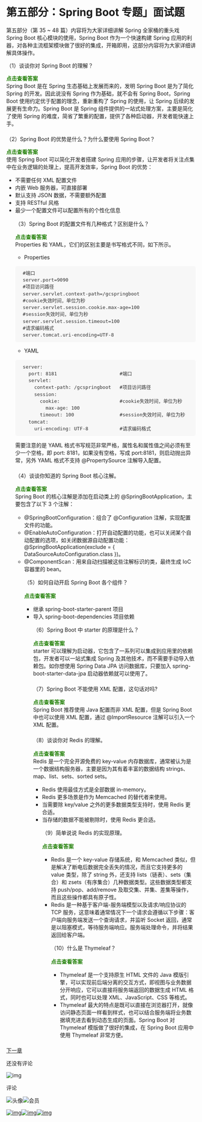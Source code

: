 # 第五部分：Spring Boot 专题」面试题

第五部分（第 35 ~ 48 篇）内容将为大家详细讲解 Spring 全家桶的重头戏 Spring Boot 核心模块的使用，Spring Boot 作为一个快速构建 Spring 应用的利器，对各种主流框架模块做了很好的集成，开箱即用，这部分内容将为大家详细讲解具体操作。

（1）谈谈你对 Spring Boot 的理解？



<details stylecolor="red" open="" style="box-sizing: border-box; outline: 0px !important; display: block;"><summary style="box-sizing: border-box; outline: 0px !important; display: block;"><b style="box-sizing: border-box; outline: 0px !important; font-weight: 700;"><font color="207f06" style="box-sizing: border-box; outline: 0px !important;">点击查看答案</font></b></summary><p style="box-sizing: border-box; outline: 0px !important; margin: 0px 0px 1.1em;">Spring Boot 是在 Spring 生态基础上发展而来的，发明 Spring Boot 是为了简化 Spring 的开发。因此说没有 Spring 作为基础，就不会有 Spring Boot，Spring Boot 使用约定优于配置的理念，重新重构了 Spring 的使用，让 Spring 后续的发展更有生命力。Spring Boot 是 Spring 组件提供的一站式处理方案，主要是简化了使用 Spring 的难度，简省了繁重的配置，提供了各种启动器，开发者能快速上手。</p><dl style="box-sizing: border-box; outline: 0px !important; margin-top: 0px; margin-bottom: 21px;"><dt style="box-sizing: border-box; outline: 0px !important; line-height: 1.45; font-weight: 700; margin-top: 5px; margin-bottom: 5px;"></dt><dd style="box-sizing: border-box; outline: 0px !important; line-height: 1.45; margin-left: 40px; margin-top: 5px; margin-bottom: 5px;"></dd></dl></details>



（2）Spring Boot 的优势是什么？为什么要使用 Spring Boot？



<details stylecolor="red" open="" style="box-sizing: border-box; outline: 0px !important; display: block;"><summary style="box-sizing: border-box; outline: 0px !important; display: block;"><b style="box-sizing: border-box; outline: 0px !important; font-weight: 700;"><font color="207f06" style="box-sizing: border-box; outline: 0px !important;">点击查看答案</font></b></summary><p style="box-sizing: border-box; outline: 0px !important; margin: 0px 0px 1.1em;">使用 Spring Boot 可以简化开发者搭建 Spring 应用的步骤，让开发者将关注点集中在业务逻辑的处理上，提高开发效率，Spring Boot 的优势：</p><ul style="box-sizing: border-box; outline: 0px !important; margin-top: 0px; margin-bottom: 1.1em;"><li style="box-sizing: border-box; outline: 0px !important;">不需要任何 XML 配置文件</li><li style="box-sizing: border-box; outline: 0px !important;">内嵌 Web 服务器，可直接部署</li><li style="box-sizing: border-box; outline: 0px !important;">默认支持 JSON 数据，不需要额外配置</li><li style="box-sizing: border-box; outline: 0px !important;">支持 RESTful 风格</li><li style="box-sizing: border-box; outline: 0px !important;">最少一个配置文件可以配置所有的个性化信息<p style="box-sizing: border-box; outline: 0px !important; margin: 0px 0px 1.1em;"></p><dl style="box-sizing: border-box; outline: 0px !important; margin-top: 0px; margin-bottom: 21px;"><dt style="box-sizing: border-box; outline: 0px !important; line-height: 1.45; font-weight: 700; margin-top: 5px; margin-bottom: 5px;"></dt><p style="box-sizing: border-box; outline: 0px !important; margin: 0px 0px 1.1em;">（3）Spring Boot 的配置文件有几种格式？区别是什么？</p><p style="box-sizing: border-box; outline: 0px !important; margin: 0px 0px 1.1em;"></p><details stylecolor="red" open="" style="box-sizing: border-box; outline: 0px !important; display: block;"><summary style="box-sizing: border-box; outline: 0px !important; display: block;"><b style="box-sizing: border-box; outline: 0px !important; font-weight: 700;"><font color="207f06" style="box-sizing: border-box; outline: 0px !important;">点击查看答案</font></b></summary><p style="box-sizing: border-box; outline: 0px !important; margin: 0px 0px 1.1em;">Properties 和 YAML，它们的区别主要是书写格式不同，如下所示。</p><ul style="box-sizing: border-box; outline: 0px !important; margin-top: 0px; margin-bottom: 1.1em;"><li style="box-sizing: border-box; outline: 0px !important;">Properties</li></ul><pre style="box-sizing: border-box; outline: 0px !important; overflow: auto; font-family: &quot;Source Code Pro&quot;, monospace; font-size: 0.9em; display: block; padding: 10px 20px; margin: 0px 0px 1.1em; line-height: 1.45; color: rgb(51, 51, 51); word-break: break-word; overflow-wrap: break-word; background-color: rgba(128, 128, 128, 0.05); border: 0px; border-radius: 5px; white-space: pre; text-align: start;"><code class="properties language-properties" style="box-sizing: border-box; outline: 0px !important; font-family: &quot;Source Code Pro&quot;, monospace; font-size: inherit; padding: 0px; color: inherit; background-color: transparent !important; border-radius: 0px; white-space: pre;">#端口
server.port=9090
#项目访问路径
server.servlet.context-path=/gcspringboot
#cookie失效时间，单位为秒
server.servlet.session.cookie.max-age=100
#session失效时间，单位为秒
server.servlet.session.timeout=100
#请求编码格式
server.tomcat.uri-encoding=UTF-8
</code></pre><ul style="box-sizing: border-box; outline: 0px !important; margin-top: 0px; margin-bottom: 1.1em;"><li style="box-sizing: border-box; outline: 0px !important;">YAML</li></ul><pre style="box-sizing: border-box; outline: 0px !important; overflow: auto; font-family: &quot;Source Code Pro&quot;, monospace; font-size: 0.9em; display: block; padding: 10px 20px; margin: 0px 0px 1.1em; line-height: 1.45; color: rgb(51, 51, 51); word-break: break-word; overflow-wrap: break-word; background-color: rgba(128, 128, 128, 0.05); border: 0px; border-radius: 5px; white-space: pre; text-align: start;"><code class="yaml language-yaml" style="box-sizing: border-box; outline: 0px !important; font-family: &quot;Source Code Pro&quot;, monospace; font-size: inherit; padding: 0px; color: inherit; background-color: transparent !important; border-radius: 0px; white-space: pre;">server:
  port: 8181                      #端口
  servlet:
    context-path: /gcspringboot   #项目访问路径
    session:
      cookie:                     #cookie失效时间，单位为秒
        max-age: 100
      timeout: 100                #session失效时间，单位为秒
  tomcat:
    uri-encoding: UTF-8           #请求编码格式
</code></pre><p style="box-sizing: border-box; outline: 0px !important; margin: 0px 0px 1.1em;">需要注意的是 YAML 格式书写规范非常严格，属性名和属性值之间必须有至少一个空格，即 port: 8181，如果没有空格，写成 port:8181，则启动抛出异常，另外 YAML 格式不支持 @PropertySource 注解导入配置。</p><dl style="box-sizing: border-box; outline: 0px !important; margin-top: 0px; margin-bottom: 21px;"><dt style="box-sizing: border-box; outline: 0px !important; line-height: 1.45; font-weight: 700; margin-top: 5px; margin-bottom: 5px;"></dt><dd style="box-sizing: border-box; outline: 0px !important; line-height: 1.45; margin-left: 40px; margin-top: 5px; margin-bottom: 5px;"></dd></dl></details><p style="box-sizing: border-box; outline: 0px !important; margin: 0px 0px 1.1em;"></p><p style="box-sizing: border-box; outline: 0px !important; margin: 0px 0px 1.1em;">（4）谈谈你知道的 Spring Boot 核心注解。</p><p style="box-sizing: border-box; outline: 0px !important; margin: 0px 0px 1.1em;"></p><details stylecolor="red" open="" style="box-sizing: border-box; outline: 0px !important; display: block;"><summary style="box-sizing: border-box; outline: 0px !important; display: block;"><b style="box-sizing: border-box; outline: 0px !important; font-weight: 700;"><font color="207f06" style="box-sizing: border-box; outline: 0px !important;">点击查看答案</font></b></summary><p style="box-sizing: border-box; outline: 0px !important; margin: 0px 0px 1.1em;">Spring Boot 的核心注解是添加在启动类上的 @SpringBootApplication，主要包含了以下 3 个注解：</p><ul style="box-sizing: border-box; outline: 0px !important; margin-top: 0px; margin-bottom: 1.1em;"><li style="box-sizing: border-box; outline: 0px !important;">@SpringBootConfiguration：组合了 @Configuration 注解，实现配置文件的功能。</li><li style="box-sizing: border-box; outline: 0px !important;">@EnableAutoConfiguration：打开自动配置的功能，也可以关闭某个自动配置的选项，如关闭数据源自动配置功能：@SpringBootApplication(exclude = { DataSourceAutoConfiguration.class })。</li><li style="box-sizing: border-box; outline: 0px !important;">@ComponentScan：用来自动扫描被这些注解标识的类，最终生成 IoC 容器里的 bean。<p style="box-sizing: border-box; outline: 0px !important; margin: 0px 0px 1.1em;"></p><dl style="box-sizing: border-box; outline: 0px !important; margin-top: 0px; margin-bottom: 21px;"><dt style="box-sizing: border-box; outline: 0px !important; line-height: 1.45; font-weight: 700; margin-top: 5px; margin-bottom: 5px;"></dt><p style="box-sizing: border-box; outline: 0px !important; margin: 0px 0px 1.1em;">（5）如何自动开启 Spring Boot 各个组件？</p><p style="box-sizing: border-box; outline: 0px !important; margin: 0px 0px 1.1em;"></p><details stylecolor="red" open="" style="box-sizing: border-box; outline: 0px !important; display: block;"><summary style="box-sizing: border-box; outline: 0px !important; display: block;"><b style="box-sizing: border-box; outline: 0px !important; font-weight: 700;"><font color="207f06" style="box-sizing: border-box; outline: 0px !important;">点击查看答案</font></b></summary><p style="box-sizing: border-box; outline: 0px !important; margin: 0px 0px 1.1em;"></p><ul style="box-sizing: border-box; outline: 0px !important; margin-top: 0px; margin-bottom: 1.1em;"><li style="box-sizing: border-box; outline: 0px !important;">继承 spring-boot-starter-parent 项目</li><li style="box-sizing: border-box; outline: 0px !important;">导入 spring-boot-dependencies 项目依赖<p style="box-sizing: border-box; outline: 0px !important; margin: 0px 0px 1.1em;"></p><dl style="box-sizing: border-box; outline: 0px !important; margin-top: 0px; margin-bottom: 21px;"><dt style="box-sizing: border-box; outline: 0px !important; line-height: 1.45; font-weight: 700; margin-top: 5px; margin-bottom: 5px;"></dt><p style="box-sizing: border-box; outline: 0px !important; margin: 0px 0px 1.1em;">（6）Spring Boot 中 starter 的原理是什么？</p><p style="box-sizing: border-box; outline: 0px !important; margin: 0px 0px 1.1em;"></p><details stylecolor="red" open="" style="box-sizing: border-box; outline: 0px !important; display: block;"><summary style="box-sizing: border-box; outline: 0px !important; display: block;"><b style="box-sizing: border-box; outline: 0px !important; font-weight: 700;"><font color="207f06" style="box-sizing: border-box; outline: 0px !important;">点击查看答案</font></b></summary><p style="box-sizing: border-box; outline: 0px !important; margin: 0px 0px 1.1em;">starter 可以理解为启动器，它包含了一系列可以集成到应用里的依赖包，开发者可以一站式集成 Spring 及其他技术，而不需要手动导入依赖包。如你想使用 Spring Data JPA 访问数据库，只要加入 spring-boot-starter-data-jpa 启动器依赖就可以使用了。</p><dl style="box-sizing: border-box; outline: 0px !important; margin-top: 0px; margin-bottom: 21px;"><dt style="box-sizing: border-box; outline: 0px !important; line-height: 1.45; font-weight: 700; margin-top: 5px; margin-bottom: 5px;"></dt><dd style="box-sizing: border-box; outline: 0px !important; line-height: 1.45; margin-left: 40px; margin-top: 5px; margin-bottom: 5px;"></dd></dl></details><p style="box-sizing: border-box; outline: 0px !important; margin: 0px 0px 1.1em;"></p><p style="box-sizing: border-box; outline: 0px !important; margin: 0px 0px 1.1em;">（7）Spring Boot 不能使用 XML 配置，这句话对吗?</p><p style="box-sizing: border-box; outline: 0px !important; margin: 0px 0px 1.1em;"></p><details stylecolor="red" open="" style="box-sizing: border-box; outline: 0px !important; display: block;"><summary style="box-sizing: border-box; outline: 0px !important; display: block;"><b style="box-sizing: border-box; outline: 0px !important; font-weight: 700;"><font color="207f06" style="box-sizing: border-box; outline: 0px !important;">点击查看答案</font></b></summary><p style="box-sizing: border-box; outline: 0px !important; margin: 0px 0px 1.1em;">Spring Boot 推荐使用 Java 配置而非 XML 配置，但是 Spring Boot 中也可以使用 XML 配置，通过 @ImportResource 注解可以引入一个 XML 配置。</p><dl style="box-sizing: border-box; outline: 0px !important; margin-top: 0px; margin-bottom: 21px;"><dt style="box-sizing: border-box; outline: 0px !important; line-height: 1.45; font-weight: 700; margin-top: 5px; margin-bottom: 5px;"></dt><dd style="box-sizing: border-box; outline: 0px !important; line-height: 1.45; margin-left: 40px; margin-top: 5px; margin-bottom: 5px;"></dd></dl></details><p style="box-sizing: border-box; outline: 0px !important; margin: 0px 0px 1.1em;"></p><p style="box-sizing: border-box; outline: 0px !important; margin: 0px 0px 1.1em;">（8）谈谈你对 Redis 的理解。</p><p style="box-sizing: border-box; outline: 0px !important; margin: 0px 0px 1.1em;"></p><details stylecolor="red" open="" style="box-sizing: border-box; outline: 0px !important; display: block;"><summary style="box-sizing: border-box; outline: 0px !important; display: block;"><b style="box-sizing: border-box; outline: 0px !important; font-weight: 700;"><font color="207f06" style="box-sizing: border-box; outline: 0px !important;">点击查看答案</font></b></summary><p style="box-sizing: border-box; outline: 0px !important; margin: 0px 0px 1.1em;">Redis 是一个完全开源免费的 key-value 内存数据库，通常被认为是一个数据结构服务器，主要是因为其有着丰富的数据结构 strings、map、list、sets、sorted sets。　</p><ul style="box-sizing: border-box; outline: 0px !important; margin-top: 0px; margin-bottom: 1.1em;"><li style="box-sizing: border-box; outline: 0px !important;">Redis 使用最佳方式是全部数据 in-memory。</li><li style="box-sizing: border-box; outline: 0px !important;">Redis 更多场景是作为 Memcached 的替代者来使用。</li><li style="box-sizing: border-box; outline: 0px !important;">当需要除 key/value 之外的更多数据类型支持时，使用 Redis 更合适。</li><li style="box-sizing: border-box; outline: 0px !important;">当存储的数据不能被剔除时，使用 Redis 更合适。<p style="box-sizing: border-box; outline: 0px !important; margin: 0px 0px 1.1em;"></p><dl style="box-sizing: border-box; outline: 0px !important; margin-top: 0px; margin-bottom: 21px;"><dt style="box-sizing: border-box; outline: 0px !important; line-height: 1.45; font-weight: 700; margin-top: 5px; margin-bottom: 5px;"></dt><p style="box-sizing: border-box; outline: 0px !important; margin: 0px 0px 1.1em;">（9）简单说说 Redis 的实现原理。</p><p style="box-sizing: border-box; outline: 0px !important; margin: 0px 0px 1.1em;"></p><details stylecolor="red" open="" style="box-sizing: border-box; outline: 0px !important; display: block;"><summary style="box-sizing: border-box; outline: 0px !important; display: block;"><b style="box-sizing: border-box; outline: 0px !important; font-weight: 700;"><font color="207f06" style="box-sizing: border-box; outline: 0px !important;">点击查看答案</font></b></summary><p style="box-sizing: border-box; outline: 0px !important; margin: 0px 0px 1.1em;"></p><ul style="box-sizing: border-box; outline: 0px !important; margin-top: 0px; margin-bottom: 1.1em;"><li style="box-sizing: border-box; outline: 0px !important;">Redis 是一个 key-value 存储系统，和 Memcached 类似，但是解决了断电后数据完全丢失的情况，而且它支持更多的 value 类型，除了 string 外，还支持 lists（链表）、sets（集合）和 zsets（有序集合）几种数据类型。这些数据类型都支持 push/pop、add/remove 及取交集、并集、差集等操作，而且这些操作都具有原子性。</li><li style="box-sizing: border-box; outline: 0px !important;">Redis 是一种基于客户端-服务端模型以及请求/响应协议的 TCP 服务，这意味着通常情况下一个请求会遵循以下步骤：客户端向服务端发送一个查询请求，并监听 Socket 返回，通常是以阻塞模式，等待服务端响应。服务端处理命令，并将结果返回给客户端。<p style="box-sizing: border-box; outline: 0px !important; margin: 0px 0px 1.1em;"></p><dl style="box-sizing: border-box; outline: 0px !important; margin-top: 0px; margin-bottom: 21px;"><dt style="box-sizing: border-box; outline: 0px !important; line-height: 1.45; font-weight: 700; margin-top: 5px; margin-bottom: 5px;"></dt><p style="box-sizing: border-box; outline: 0px !important; margin: 0px 0px 1.1em;">（10）什么是 Thymeleaf？</p><p style="box-sizing: border-box; outline: 0px !important; margin: 0px 0px 1.1em;"></p><details stylecolor="red" open="" style="box-sizing: border-box; outline: 0px !important; display: block;"><summary style="box-sizing: border-box; outline: 0px !important; display: block;"><b style="box-sizing: border-box; outline: 0px !important; font-weight: 700;"><font color="207f06" style="box-sizing: border-box; outline: 0px !important;">点击查看答案</font></b></summary><p style="box-sizing: border-box; outline: 0px !important; margin: 0px 0px 1.1em;"></p><ul style="box-sizing: border-box; outline: 0px !important; margin-top: 0px; margin-bottom: 1.1em;"><li style="box-sizing: border-box; outline: 0px !important;">Thymeleaf 是一个支持原生 HTML 文件的 Java 模版引擎，可以实现前后端分离的交互方式，即视图与业务数据分开响应，它可以直接将服务端返回的数据生成 HTML 格式，同时也可以处理 XML、JavaScript、CSS 等格式。</li><li style="box-sizing: border-box; outline: 0px !important;">Thymeleaf 最大的特点是既可以直接在浏览器打开，就像访问静态页面一样看到样式，也可以结合服务端将业务数据填充进去看到动态生成的页面。Spring Boot 对 Thymeleaf 模版做了很好的集成，在 Spring Boot 应用中使用 Thymeleaf 非常方便。<p style="box-sizing: border-box; outline: 0px !important; margin: 0px 0px 1.1em;"></p><dl style="box-sizing: border-box; outline: 0px !important; margin-top: 0px; margin-bottom: 21px;"><dt style="box-sizing: border-box; outline: 0px !important; line-height: 1.45; font-weight: 700; margin-top: 5px; margin-bottom: 5px;"></dt></dl></li></ul></details></dl></li></ul></details></dl></li></ul></details></dl></li></ul></details></dl></li></ul></details></dl></li></ul></details>

[下一章](https://gitbook.cn/gitchat/column/5d2daffbb81adb3aa8cab878/topic/5d397c215cb0841421684ee4)

还没有评论

![img](https://images.gitbook.cn/cbf29c00-9cce-11e7-a7fd-c3c7c988b457)

评论

![头像](https://images.gitbook.cn/cbf29c00-9cce-11e7-a7fd-c3c7c988b457?imageView2/1/w/400/h/400)![会员](https://images.gitbook.cn/Fs1dnXRaGzLHd9qYugGYoN19y_wq)

[![img](https://images.gitbook.cn/FpSbhHm3h6WES5hn4w40N_6Q0MeQ)](javascript:void(0);)[![img](https://images.gitbook.cn/FgSSF-370MrbM8OfqXfoxgvy8cQH)](https://gitbook.cn/gitchat/column/5d2daffbb81adb3aa8cab878/topic/5d397b325cb0841421684ed7)[![img](https://images.gitbook.cn/FjgJ4XLW9H4RtOuM2kMcB2Pc-NRq)](https://gitbook.cn/gitchat/column/5d2daffbb81adb3aa8cab878/topic/5d397c215cb0841421684ee4)

<iframe id="blockbyte-bs-sidebar" class="notranslate" data-pos="left" style="box-sizing: border-box; outline: 0px !important; opacity: 0; pointer-events: none; position: fixed; top: 0px; left: 0px; width: 350px; max-width: none; height: 0px; z-index: 2147483646; border: none; transform: translate3d(-350px, 0px, 0px); transition: width 0s ease 0.3s, height 0s ease 0.3s, opacity 0.3s ease 0s, transform 0.3s ease 0s; background-color: rgba(255, 255, 255, 0.8) !important; display: block !important;"></iframe>